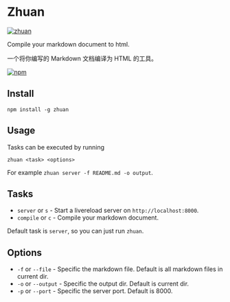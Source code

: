 # Zhuan

[![zhuan](http://git.oschina.net/Cweili/zhuan/raw/master/zhuan.png)](http://www.zdic.net/z/1a/js/64B0.htm)

Compile your markdown document to html.

一个将你编写的 Markdown 文档编译为 HTML 的工具。

[![npm](https://nodei.co/npm/zhuan.png?downloads=true&stars=true)](https://www.npmjs.com/package/zhuan)

## Install

```
npm install -g zhuan
```

## Usage

Tasks can be executed by running

```
zhuan <task> <options>
```

For example `zhuan server -f README.md -o output`.

## Tasks

* `server` or `s` - Start a livereload server on `http://localhost:8000`.
* `compile` or `c` - Compile your markdown document.

Default task is `server`, so you can just run `zhuan`.

## Options

* `-f` or `--file` - Specific the markdown file. Default is all markdown files in current dir.
* `-o` or `--output` - Specific the output dir. Default is current dir.
* `-p` or `--port` - Specific the server port. Default is 8000.
